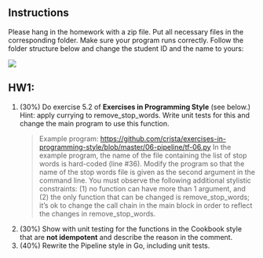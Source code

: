 ## Instructions
Please hang in the homework with a zip file.
Put all necessary files in the corresponding folder.
Make sure your program runs correctly.
Follow the folder structure below and change the student ID and the name to yours:

![](https://imgur.com/iEP0J7j.png)

## HW1:

1. (30%) Do exercise 5.2 of **Exercises in Programming Style** (see below.) Hint: apply currying to remove_stop_words. Write unit tests for this and change the main program to use this function.
    > Example program: https://github.com/crista/exercises-in-programming-style/blob/master/06-pipeline/tf-06.py
    > In the example program, the name of the file containing the list of stop words is hard-coded (line #36). Modify the program so that the name of the stop words file is given as the second argument in the command line. You must observe the following additional stylistic constraints: (1) no function can have more than 1 argument, and (2) the only function that can be changed is remove_stop_words; it’s ok to change the call chain in the main block in order to reflect the changes in remove_stop_words.
2. (30%) Show with unit testing for the functions in the Cookbook style that are **not idempotent** and describe the reason in the comment.
3. (40%) Rewrite the Pipeline style in Go, including unit tests.